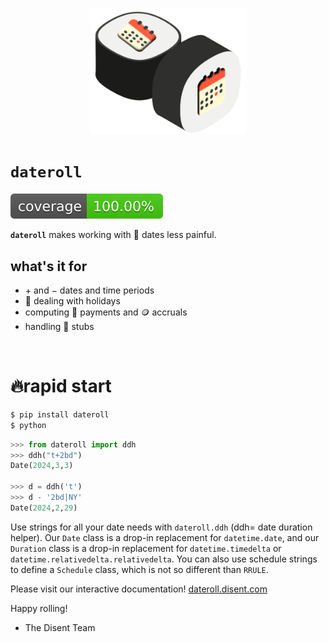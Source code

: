 <p align="center">
  <img src="logo.png" style="width:250px"/>
</p>

# `dateroll`

![Coverage Status](./coverage-badge.svg?dummy=8484744)

**`dateroll`** makes working with 📅 dates less painful.
<br />


## what's it for
- $+$ and $-$ dates and time periods
- 🎉 dealing with holidays
- computing 💸 payments and 🪙 accruals
- handling 🎫 stubs

<br />

# 🔥rapid start

```bash
$ pip install dateroll
$ python
```

```python
>>> from dateroll import ddh
>>> ddh("t+2bd")
Date(2024,3,3)

>>> d = ddh('t')
>>> d - '2bd|NY'
Date(2024,2,29)

```

Use strings for all your date needs with `dateroll.ddh` (ddh= date duration helper).
Our `Date` class is a drop-in replacement for `datetime.date`, and our `Duration` class is a drop-in replacement for `datetime.timedelta` or `datetime.relativedelta.relativedelta`. You can also use schedule strings to define a `Schedule` class, which is not so different than `RRULE`.

Please visit our interactive documentation! [dateroll.disent.com](https://dateroll.disent.com)

Happy rolling! 

- The Disent Team
